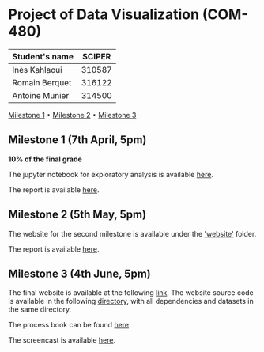 # Project of Data Visualization (COM-480)

| Student's name | SCIPER |
| -------------- | ------ |
| Inès Kahlaoui| 310587 |
| Romain Berquet| 316122 |
| Antoine Munier| 314500 |

[Milestone 1](https://github.com/com-480-data-visualization/project-2023-kibram/tree/master/Milestone1) • [Milestone 2](https://github.com/com-480-data-visualization/project-2023-kibram/tree/master/Milestone2) • [Milestone 3](#milestone-3)

## Milestone 1 (7th April, 5pm)

**10% of the final grade**

 The jupyter notebook for exploratory analysis is available [here](https://github.com/com-480-data-visualization/project-2023-kibram/blob/master/Milestone1/milestone1.ipynb).
 
The report is available [here](https://github.com/com-480-data-visualization/project-2023-kibram/blob/master/Milestone1/Milestone1.pdf).


## Milestone 2 (5th May, 5pm)

The website for the second milestone is available under the ['website'](https://github.com/com-480-data-visualization/project-2023-kibram/blob/master/Milestone2/) folder.

The report is available [here](https://github.com/com-480-data-visualization/project-2023-kibram/blob/master/Milestone2/Milestone2.pdf).

## Milestone 3 (4th June, 5pm)

The final website is available at the following [link](https://ineskahlaoui.github.io/website/).
The website source code is available in the following [directory](https://github.com/com-480-data-visualization/project-2023-kibram/blob/master/Milestone3/website), with all dependencies and datasets in the same directory.

The process book can be found [here](https://github.com/com-480-data-visualization/project-2023-kibram/blob/master/Milestone3/Processbook.pdf).

The screencast is available [here](https://drive.google.com/drive/u/1/folders/11LD_BkJkG5mJ7qE4nJZnV38vv5O4XqG7).


